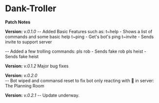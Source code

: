 # Dank-Troller

**Patch Notes**


**Version:** *v.0.1.0*
-- Added Basic Features such as:
t~help - Shows a list of commands and some basic help
t~ping - Get's bot's ping
t~invite - Sends invite to support server
                                
-- Added a few trolling commands: 
pls rob - Sends fake rob
pls heist - Sends fake heist
                                
**Version:** *v.0.1.2*
Major bug fixes

**Version:** *v.0.2.0*                 
-- Bot wiped and commansd reset to fix bot only reacting with :bank: in server: The Planning Room

**Version:** *v.0.2.1*
-- Update underway.
